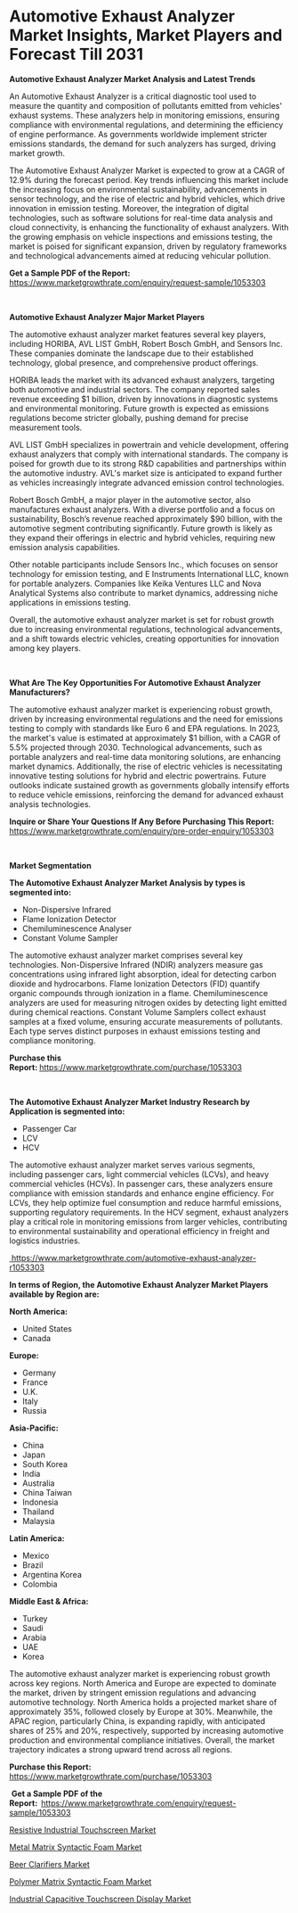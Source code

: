 <p><h1>Automotive Exhaust Analyzer Market Insights, Market Players and Forecast Till 2031</h1></p><p><strong>Automotive Exhaust Analyzer Market Analysis and Latest Trends</strong></p>
<p><p>An Automotive Exhaust Analyzer is a critical diagnostic tool used to measure the quantity and composition of pollutants emitted from vehicles' exhaust systems. These analyzers help in monitoring emissions, ensuring compliance with environmental regulations, and determining the efficiency of engine performance. As governments worldwide implement stricter emissions standards, the demand for such analyzers has surged, driving market growth.</p><p>The Automotive Exhaust Analyzer Market is expected to grow at a CAGR of 12.9% during the forecast period. Key trends influencing this market include the increasing focus on environmental sustainability, advancements in sensor technology, and the rise of electric and hybrid vehicles, which drive innovation in emission testing. Moreover, the integration of digital technologies, such as software solutions for real-time data analysis and cloud connectivity, is enhancing the functionality of exhaust analyzers. With the growing emphasis on vehicle inspections and emissions testing, the market is poised for significant expansion, driven by regulatory frameworks and technological advancements aimed at reducing vehicular pollution.</p></p>
<p><strong>Get a Sample PDF of the Report:&nbsp;</strong> <a href="https://www.marketgrowthrate.com/enquiry/request-sample/1053303">https://www.marketgrowthrate.com/enquiry/request-sample/1053303</a></p>
<p>&nbsp;</p>
<p><strong>Automotive Exhaust Analyzer Major Market Players</strong></p>
<p><p>The automotive exhaust analyzer market features several key players, including HORIBA, AVL LIST GmbH, Robert Bosch GmbH, and Sensors Inc. These companies dominate the landscape due to their established technology, global presence, and comprehensive product offerings.</p><p>HORIBA leads the market with its advanced exhaust analyzers, targeting both automotive and industrial sectors. The company reported sales revenue exceeding $1 billion, driven by innovations in diagnostic systems and environmental monitoring. Future growth is expected as emissions regulations become stricter globally, pushing demand for precise measurement tools.</p><p>AVL LIST GmbH specializes in powertrain and vehicle development, offering exhaust analyzers that comply with international standards. The company is poised for growth due to its strong R&D capabilities and partnerships within the automotive industry. AVL's market size is anticipated to expand further as vehicles increasingly integrate advanced emission control technologies.</p><p>Robert Bosch GmbH, a major player in the automotive sector, also manufactures exhaust analyzers. With a diverse portfolio and a focus on sustainability, Bosch’s revenue reached approximately $90 billion, with the automotive segment contributing significantly. Future growth is likely as they expand their offerings in electric and hybrid vehicles, requiring new emission analysis capabilities.</p><p>Other notable participants include Sensors Inc., which focuses on sensor technology for emission testing, and E Instruments International LLC, known for portable analyzers. Companies like Keika Ventures LLC and Nova Analytical Systems also contribute to market dynamics, addressing niche applications in emissions testing.</p><p>Overall, the automotive exhaust analyzer market is set for robust growth due to increasing environmental regulations, technological advancements, and a shift towards electric vehicles, creating opportunities for innovation among key players.</p></p>
<p>&nbsp;</p>
<p><strong>What Are The Key Opportunities For Automotive Exhaust Analyzer Manufacturers?</strong></p>
<p><p>The automotive exhaust analyzer market is experiencing robust growth, driven by increasing environmental regulations and the need for emissions testing to comply with standards like Euro 6 and EPA regulations. In 2023, the market's value is estimated at approximately $1 billion, with a CAGR of 5.5% projected through 2030. Technological advancements, such as portable analyzers and real-time data monitoring solutions, are enhancing market dynamics. Additionally, the rise of electric vehicles is necessitating innovative testing solutions for hybrid and electric powertrains. Future outlooks indicate sustained growth as governments globally intensify efforts to reduce vehicle emissions, reinforcing the demand for advanced exhaust analysis technologies.</p></p>
<p><strong>Inquire or Share Your Questions If Any Before Purchasing This Report:</strong> <a href="https://www.marketgrowthrate.com/enquiry/pre-order-enquiry/1053303">https://www.marketgrowthrate.com/enquiry/pre-order-enquiry/1053303</a></p>
<p>&nbsp;</p>
<p><strong>Market Segmentation</strong></p>
<p><strong>The Automotive Exhaust Analyzer Market Analysis by types is segmented into:</strong></p>
<p><ul><li>Non-Dispersive Infrared</li><li>Flame Ionization Detector</li><li>Chemiluminescence Analyser</li><li>Constant Volume Sampler</li></ul></p>
<p><p>The automotive exhaust analyzer market comprises several key technologies. Non-Dispersive Infrared (NDIR) analyzers measure gas concentrations using infrared light absorption, ideal for detecting carbon dioxide and hydrocarbons. Flame Ionization Detectors (FID) quantify organic compounds through ionization in a flame. Chemiluminescence analyzers are used for measuring nitrogen oxides by detecting light emitted during chemical reactions. Constant Volume Samplers collect exhaust samples at a fixed volume, ensuring accurate measurements of pollutants. Each type serves distinct purposes in exhaust emissions testing and compliance monitoring.</p></p>
<p><strong>Purchase this Report:&nbsp;</strong><a href="https://www.marketgrowthrate.com/purchase/1053303">https://www.marketgrowthrate.com/purchase/1053303</a></p>
<p>&nbsp;</p>
<p><strong>The Automotive Exhaust Analyzer Market Industry Research by Application is segmented into:</strong></p>
<p><ul><li>Passenger Car</li><li>LCV</li><li>HCV</li></ul></p>
<p><p>The automotive exhaust analyzer market serves various segments, including passenger cars, light commercial vehicles (LCVs), and heavy commercial vehicles (HCVs). In passenger cars, these analyzers ensure compliance with emission standards and enhance engine efficiency. For LCVs, they help optimize fuel consumption and reduce harmful emissions, supporting regulatory requirements. In the HCV segment, exhaust analyzers play a critical role in monitoring emissions from larger vehicles, contributing to environmental sustainability and operational efficiency in freight and logistics industries.</p></p>
<p><a href="https://www.marketgrowthrate.com/automotive-exhaust-analyzer-r1053303">&nbsp;https://www.marketgrowthrate.com/automotive-exhaust-analyzer-r1053303</a></p>
<p><strong>In terms of Region, the Automotive Exhaust Analyzer Market Players available by Region are:</strong></p>
<p>
    <p> <strong> North America: </strong>
        <ul>
            <li>United States</li>
            <li>Canada</li>
        </ul>
        </p> 
    <p> <strong> Europe: </strong>
        <ul>
            <li>Germany</li>
            <li>France</li>
            <li>U.K.</li>
            <li>Italy</li>
            <li>Russia</li>
        </ul>
        </p> 
    <p> <strong> Asia-Pacific: </strong>
        <ul>
            <li>China</li>
            <li>Japan</li>
            <li>South Korea</li>
            <li>India</li>
            <li>Australia</li>
            <li>China Taiwan</li>
            <li>Indonesia</li>
            <li>Thailand</li>
            <li>Malaysia</li>
        </ul>
        </p> 
    <p> <strong> Latin America: </strong>
        <ul>
            <li>Mexico</li>
            <li>Brazil</li>
            <li>Argentina Korea</li>
            <li>Colombia</li>
        </ul>
        </p> 
    <p> <strong> Middle East & Africa: </strong>
        <ul>
            <li>Turkey</li>
            <li>Saudi</li>
            <li>Arabia</li>
            <li>UAE</li>
            <li>Korea</li>
        </ul>
    </p>
    </p>
<p><p>The automotive exhaust analyzer market is experiencing robust growth across key regions. North America and Europe are expected to dominate the market, driven by stringent emission regulations and advancing automotive technology. North America holds a projected market share of approximately 35%, followed closely by Europe at 30%. Meanwhile, the APAC region, particularly China, is expanding rapidly, with anticipated shares of 25% and 20%, respectively, supported by increasing automotive production and environmental compliance initiatives. Overall, the market trajectory indicates a strong upward trend across all regions.</p></p>
<p><strong>Purchase this Report: </strong><a href="https://www.marketgrowthrate.com/purchase/1053303">https://www.marketgrowthrate.com/purchase/1053303</a></p>
<p>&nbsp;<strong>Get a Sample PDF of the Report:&nbsp;&nbsp;</strong><a href="https://www.marketgrowthrate.com/enquiry/request-sample/1053303">https://www.marketgrowthrate.com/enquiry/request-sample/1053303</a></p>
<p><strong></strong></p>
<p><p><a href="https://medium.com/@theanastasiyah_38795/navigating-the-global-resistive-industrial-touchscreen-market-landscape-trends-forecasts-and-0d1f7eacae06">Resistive Industrial Touchscreen Market</a></p><p><a href="https://issuu.com/reportprime-2/docs/metal-matrix-syntactic-foam-market-_e807d80324030b">Metal Matrix Syntactic Foam Market</a></p><p><a href="https://www.linkedin.com/pulse/beer-clarifiers-industry-sector-market-dynamics-future-x54se">Beer Clarifiers Market</a></p><p><a href="https://issuu.com/reportprime-2/docs/polymer-matrix-syntactic-foam-marke_c952330fa9858d">Polymer Matrix Syntactic Foam Market</a></p><p><a href="https://medium.com/@theanastasiyah_38795/global-industrial-capacitive-touchscreen-display-market-trends-forecasts-and-market-strategic-84e31b02f14d?postPublishedType=repub">Industrial Capacitive Touchscreen Display Market</a></p></p>